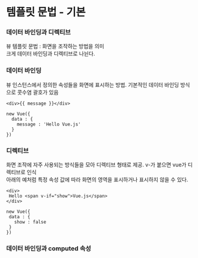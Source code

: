 # 템플릿 문법 - 기본

###  데이터 바인딩과 디렉티브
뷰 템플릿 문법 : 화면을 조작하는 방법을 의미  
크게 데이터 바인딩과 디렉티브로 나뉜다.  

### 데이터 바인딩
뷰 인스턴스에서 정의한 속성들을 화면에 표시하는 방법. 기본적인 데이터 바인딩 방식으로 콧수염 괄호가 있음  

    <div>{{ message }}</div>
    
    new Vue({
      data : {
        message : 'Hello Vue.js'
      }
    })
    
### 디렉티브
화면 조작에 자주 사용되는 방식들을 모아 디렉티브 형태로 제공. v-가 붙으면 vue가 디렉티브로 인식  
아래의 예처럼 특정 속성 값에 따라 화면의 영역을 표시하거나 표시하지 않을 수 있다.

    <div>
     Hello <span v-if="show">Vue.js</span>
    </div>
    
    new Vue({
     data : {
       show : false
     }
    })
    
    
### 데이터 바인딩과 computed 속성
    
